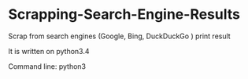 # Scrapping-Search-Engine-Results
Scrap from search engines (Google, Bing, DuckDuckGo ) print result

It is written on python3.4

Command line: python3 
